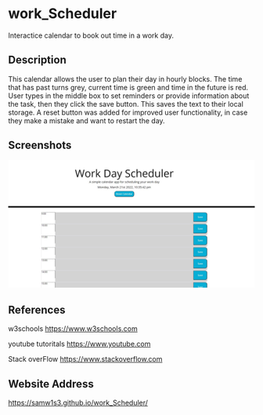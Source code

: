 # work_Scheduler
Interactice calendar to book out time in a work day. 
##  Description
This calendar allows the user to plan their day in hourly blocks. The time that has past turns grey, current time is green and time in the future is red. User types in the middle box to set reminders or provide information about the task, then they click the save button. This saves the text to their local storage. A reset button was added for improved user functionality, in case they make a mistake and want to restart the day. 

## Screenshots
<img src="assets\images\Screenshot1.jpg" >

## References
w3schools https://www.w3schools.com

youtube tutoritals https://www.youtube.com

Stack overFlow https://www.stackoverflow.com 

## Website Address
https://samw1s3.github.io/work_Scheduler/